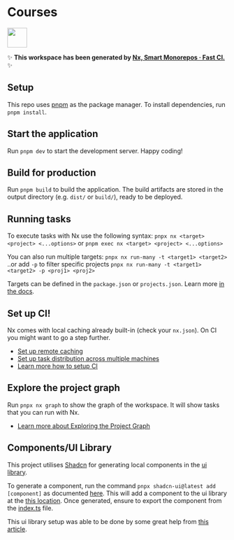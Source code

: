 # Courses

<a alt="Nx logo" href="https://nx.dev" target="_blank" rel="noreferrer"><img src="https://raw.githubusercontent.com/nrwl/nx/master/images/nx-logo.png" width="45"></a>

✨ **This workspace has been generated by [Nx, Smart Monorepos · Fast CI.](https://nx.dev)** ✨

## Setup

This repo uses [pnpm](https://pnpm.io/) as the package manager. To install dependencies, run `pnpm install`.

## Start the application

Run `pnpm dev` to start the development server. Happy coding!

## Build for production

Run `pnpm build` to build the application. The build artifacts are stored in the output directory (e.g. `dist/` or `build/`), ready to be deployed.

## Running tasks

To execute tasks with Nx use the following syntax: `pnpx nx <target> <project> <...options>` or `pnpm exec nx <target> <project> <...options>`

You can also run multiple targets: `pnpx nx run-many -t <target1> <target2>` ..or add `-p` to filter specific projects `pnpx nx run-many -t <target1> <target2> -p <proj1> <proj2>`

Targets can be defined in the `package.json` or `projects.json`. Learn more [in the docs](https://nx.dev/features/run-tasks).

## Set up CI!

Nx comes with local caching already built-in (check your `nx.json`). On CI you might want to go a step further.

- [Set up remote caching](https://nx.dev/features/share-your-cache)
- [Set up task distribution across multiple machines](https://nx.dev/nx-cloud/features/distribute-task-execution)
- [Learn more how to setup CI](https://nx.dev/recipes/ci)

## Explore the project graph

Run `pnpx nx graph` to show the graph of the workspace.
It will show tasks that you can run with Nx.

- [Learn more about Exploring the Project Graph](https://nx.dev/core-features/explore-graph)

## Components/UI Library

This project utilises [Shadcn](https://ui.shadcn.com/) for generating local components in the [ui library](./libs/ui-kit/ui/).

To generate a component, run the command `pnpx shadcn-ui@latest add [component]` as documented [here](https://ui.shadcn.com/docs/cli). This will add a component to the ui library at the [this location](./libs/ui-kit/ui/src/lib/ui/). Once generated, ensure to export the component from the [index.ts](./libs/ui-kit/ui/src/index.ts) file.

This ui library setup was able to be done by some great help from [this article](https://blog.patrickvaler.ch/how-to-get-started-with-shadcn-ui-and-next-js-within-a-nx-monorepo-57908f48b4ef).
